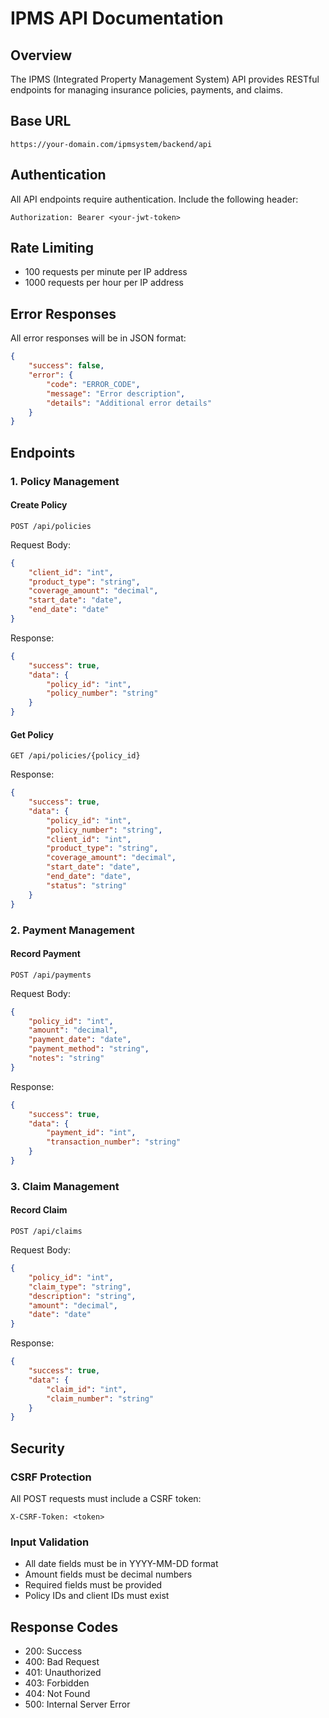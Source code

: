 # IPMS API Documentation

## Overview
The IPMS (Integrated Property Management System) API provides RESTful endpoints for managing insurance policies, payments, and claims.

## Base URL
`https://your-domain.com/ipmsystem/backend/api`

## Authentication
All API endpoints require authentication. Include the following header:
```
Authorization: Bearer <your-jwt-token>
```

## Rate Limiting
- 100 requests per minute per IP address
- 1000 requests per hour per IP address

## Error Responses
All error responses will be in JSON format:
```json
{
    "success": false,
    "error": {
        "code": "ERROR_CODE",
        "message": "Error description",
        "details": "Additional error details"
    }
}
```

## Endpoints

### 1. Policy Management

#### Create Policy
```
POST /api/policies
```

Request Body:
```json
{
    "client_id": "int",
    "product_type": "string",
    "coverage_amount": "decimal",
    "start_date": "date",
    "end_date": "date"
}
```

Response:
```json
{
    "success": true,
    "data": {
        "policy_id": "int",
        "policy_number": "string"
    }
}
```

#### Get Policy
```
GET /api/policies/{policy_id}
```

Response:
```json
{
    "success": true,
    "data": {
        "policy_id": "int",
        "policy_number": "string",
        "client_id": "int",
        "product_type": "string",
        "coverage_amount": "decimal",
        "start_date": "date",
        "end_date": "date",
        "status": "string"
    }
}
```

### 2. Payment Management

#### Record Payment
```
POST /api/payments
```

Request Body:
```json
{
    "policy_id": "int",
    "amount": "decimal",
    "payment_date": "date",
    "payment_method": "string",
    "notes": "string"
}
```

Response:
```json
{
    "success": true,
    "data": {
        "payment_id": "int",
        "transaction_number": "string"
    }
}
```

### 3. Claim Management

#### Record Claim
```
POST /api/claims
```

Request Body:
```json
{
    "policy_id": "int",
    "claim_type": "string",
    "description": "string",
    "amount": "decimal",
    "date": "date"
}
```

Response:
```json
{
    "success": true,
    "data": {
        "claim_id": "int",
        "claim_number": "string"
    }
}
```

## Security

### CSRF Protection
All POST requests must include a CSRF token:
```
X-CSRF-Token: <token>
```

### Input Validation
- All date fields must be in YYYY-MM-DD format
- Amount fields must be decimal numbers
- Required fields must be provided
- Policy IDs and client IDs must exist

## Response Codes
- 200: Success
- 400: Bad Request
- 401: Unauthorized
- 403: Forbidden
- 404: Not Found
- 500: Internal Server Error

